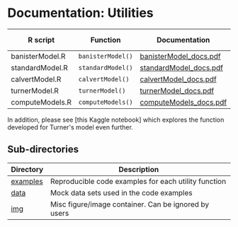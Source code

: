 # Documentation: Utilities

| R script | Function | Documentation | Code example |
|-|-|-|-|
| banisterModel.R | `banisterModel()` | [banisterModel_docs.pdf](banisterModel_docs.pdf) | [here](examples/banisterModelExample.R) |
| standardModel.R | `standardModel()` | [standardModel_docs.pdf](standardModel_docs.pdf) | [here](examples/standardModelExample.R) |
| calvertModel.R | `calvertModel()` | [calvertModel_docs.pdf](calvertModel_docs.pdf) | [here](examples/calvertModelExample.R) |
| turnerModel.R | `turnerModel()` | [turnerModel_docs.pdf](turnerModel_docs.pdf) | [here](examples/turnerModelExample.R) |
| computeModels.R | `computeModels()` | [computeModels_docs.pdf](computeModels_docs.pdf) | [here](examples/computeModelsExample.R) |

In addition, please see [this Kaggle notebook] which explores the function developed for Turner's model even further.

## Sub-directories

| Directory | Description |
|-|-|
| [examples](code_examples/) | Reproducible code examples for each utility function |
| [data](data/) | Mock data sets used in the code examples |
| [img](img/) | Misc figure/image container. Can be ignored by users |
